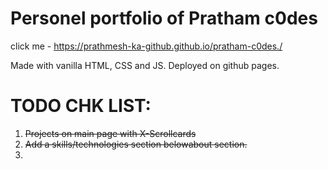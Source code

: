 # Personel portfolio of Pratham c0des

click me - https://prathmesh-ka-github.github.io/pratham-c0des./

Made with vanilla HTML, CSS and JS.
Deployed on github pages.


# TODO CHK LIST: 
1. ~~Projects on main page with X-Scrollcards~~  
2. ~~Add a skills/technologies section belowabout section.~~
3. 